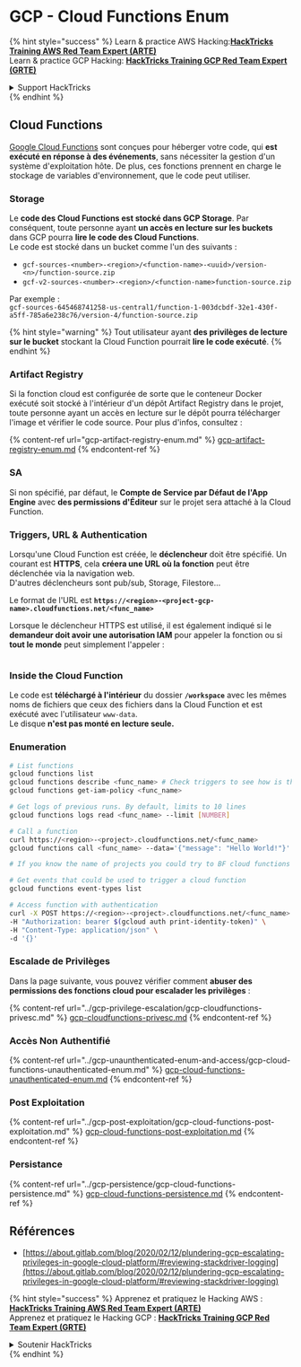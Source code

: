 # GCP - Cloud Functions Enum

{% hint style="success" %}
Learn & practice AWS Hacking:<img src="../../../.gitbook/assets/image (1).png" alt="" data-size="line">[**HackTricks Training AWS Red Team Expert (ARTE)**](https://training.hacktricks.xyz/courses/arte)<img src="../../../.gitbook/assets/image (1).png" alt="" data-size="line">\
Learn & practice GCP Hacking: <img src="../../../.gitbook/assets/image (2).png" alt="" data-size="line">[**HackTricks Training GCP Red Team Expert (GRTE)**<img src="../../../.gitbook/assets/image (2).png" alt="" data-size="line">](https://training.hacktricks.xyz/courses/grte)

<details>

<summary>Support HackTricks</summary>

* Check the [**subscription plans**](https://github.com/sponsors/carlospolop)!
* **Join the** 💬 [**Discord group**](https://discord.gg/hRep4RUj7f) or the [**telegram group**](https://t.me/peass) or **follow** us on **Twitter** 🐦 [**@hacktricks\_live**](https://twitter.com/hacktricks\_live)**.**
* **Share hacking tricks by submitting PRs to the** [**HackTricks**](https://github.com/carlospolop/hacktricks) and [**HackTricks Cloud**](https://github.com/carlospolop/hacktricks-cloud) github repos.

</details>
{% endhint %}

## Cloud Functions <a href="#reviewing-cloud-functions" id="reviewing-cloud-functions"></a>

[Google Cloud Functions](https://cloud.google.com/functions/) sont conçues pour héberger votre code, qui **est exécuté en réponse à des événements**, sans nécessiter la gestion d'un système d'exploitation hôte. De plus, ces fonctions prennent en charge le stockage de variables d'environnement, que le code peut utiliser.

### Storage

Le **code des Cloud Functions est stocké dans GCP Storage**. Par conséquent, toute personne ayant **un accès en lecture sur les buckets** dans GCP pourra **lire le code des Cloud Functions**.\
Le code est stocké dans un bucket comme l'un des suivants :

* `gcf-sources-<number>-<region>/<function-name>-<uuid>/version-<n>/function-source.zip`
* `gcf-v2-sources-<number>-<region>/<function-name>function-source.zip`

Par exemple :\
`gcf-sources-645468741258-us-central1/function-1-003dcbdf-32e1-430f-a5ff-785a6e238c76/version-4/function-source.zip`

{% hint style="warning" %}
Tout utilisateur ayant **des privilèges de lecture sur le bucket** stockant la Cloud Function pourrait **lire le code exécuté**.
{% endhint %}

### Artifact Registry

Si la fonction cloud est configurée de sorte que le conteneur Docker exécuté soit stocké à l'intérieur d'un dépôt Artifact Registry dans le projet, toute personne ayant un accès en lecture sur le dépôt pourra télécharger l'image et vérifier le code source. Pour plus d'infos, consultez :

{% content-ref url="gcp-artifact-registry-enum.md" %}
[gcp-artifact-registry-enum.md](gcp-artifact-registry-enum.md)
{% endcontent-ref %}

### SA

Si non spécifié, par défaut, le **Compte de Service par Défaut de l'App Engine** avec **des permissions d'Éditeur** sur le projet sera attaché à la Cloud Function.

### Triggers, URL & Authentication

Lorsqu'une Cloud Function est créée, le **déclencheur** doit être spécifié. Un courant est **HTTPS**, cela **créera une URL où la fonction** peut être déclenchée via la navigation web.\
D'autres déclencheurs sont pub/sub, Storage, Filestore...

Le format de l'URL est **`https://<region>-<project-gcp-name>.cloudfunctions.net/<func_name>`**

Lorsque le déclencheur HTTPS est utilisé, il est également indiqué si le **demandeur doit avoir une autorisation IAM** pour appeler la fonction ou si **tout le monde** peut simplement l'appeler :

<figure><img src="../../../.gitbook/assets/image (19).png" alt=""><figcaption></figcaption></figure>

### Inside the Cloud Function

Le code est **téléchargé à l'intérieur** du dossier **`/workspace`** avec les mêmes noms de fichiers que ceux des fichiers dans la Cloud Function et est exécuté avec l'utilisateur `www-data`.\
Le disque **n'est pas monté en lecture seule.**

### Enumeration
```bash
# List functions
gcloud functions list
gcloud functions describe <func_name> # Check triggers to see how is this function invoked
gcloud functions get-iam-policy <func_name>

# Get logs of previous runs. By default, limits to 10 lines
gcloud functions logs read <func_name> --limit [NUMBER]

# Call a function
curl https://<region>-<project>.cloudfunctions.net/<func_name>
gcloud functions call <func_name> --data='{"message": "Hello World!"}'

# If you know the name of projects you could try to BF cloud functions names

# Get events that could be used to trigger a cloud function
gcloud functions event-types list

# Access function with authentication
curl -X POST https://<region>-<project>.cloudfunctions.net/<func_name> \
-H "Authorization: bearer $(gcloud auth print-identity-token)" \
-H "Content-Type: application/json" \
-d '{}'
```
### Escalade de Privilèges

Dans la page suivante, vous pouvez vérifier comment **abuser des permissions des fonctions cloud pour escalader les privilèges** :

{% content-ref url="../gcp-privilege-escalation/gcp-cloudfunctions-privesc.md" %}
[gcp-cloudfunctions-privesc.md](../gcp-privilege-escalation/gcp-cloudfunctions-privesc.md)
{% endcontent-ref %}

### Accès Non Authentifié

{% content-ref url="../gcp-unaunthenticated-enum-and-access/gcp-cloud-functions-unauthenticated-enum.md" %}
[gcp-cloud-functions-unauthenticated-enum.md](../gcp-unaunthenticated-enum-and-access/gcp-cloud-functions-unauthenticated-enum.md)
{% endcontent-ref %}

### Post Exploitation

{% content-ref url="../gcp-post-exploitation/gcp-cloud-functions-post-exploitation.md" %}
[gcp-cloud-functions-post-exploitation.md](../gcp-post-exploitation/gcp-cloud-functions-post-exploitation.md)
{% endcontent-ref %}

### Persistance

{% content-ref url="../gcp-persistence/gcp-cloud-functions-persistence.md" %}
[gcp-cloud-functions-persistence.md](../gcp-persistence/gcp-cloud-functions-persistence.md)
{% endcontent-ref %}

## Références

* [https://about.gitlab.com/blog/2020/02/12/plundering-gcp-escalating-privileges-in-google-cloud-platform/#reviewing-stackdriver-logging](https://about.gitlab.com/blog/2020/02/12/plundering-gcp-escalating-privileges-in-google-cloud-platform/#reviewing-stackdriver-logging)

{% hint style="success" %}
Apprenez et pratiquez le Hacking AWS :<img src="../../../.gitbook/assets/image (1).png" alt="" data-size="line">[**HackTricks Training AWS Red Team Expert (ARTE)**](https://training.hacktricks.xyz/courses/arte)<img src="../../../.gitbook/assets/image (1).png" alt="" data-size="line">\
Apprenez et pratiquez le Hacking GCP : <img src="../../../.gitbook/assets/image (2).png" alt="" data-size="line">[**HackTricks Training GCP Red Team Expert (GRTE)**<img src="../../../.gitbook/assets/image (2).png" alt="" data-size="line">](https://training.hacktricks.xyz/courses/grte)

<details>

<summary>Soutenir HackTricks</summary>

* Vérifiez les [**plans d'abonnement**](https://github.com/sponsors/carlospolop) !
* **Rejoignez le** 💬 [**groupe Discord**](https://discord.gg/hRep4RUj7f) ou le [**groupe telegram**](https://t.me/peass) ou **suivez** nous sur **Twitter** 🐦 [**@hacktricks\_live**](https://twitter.com/hacktricks\_live)**.**
* **Partagez des astuces de hacking en soumettant des PRs aux** [**HackTricks**](https://github.com/carlospolop/hacktricks) et [**HackTricks Cloud**](https://github.com/carlospolop/hacktricks-cloud) dépôts github.

</details>
{% endhint %}
